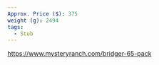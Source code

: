 ```yaml
---
Approx. Price ($): 375
weight (g): 2494
tags:
  - Stub
---
```

https://www.mysteryranch.com/bridger-65-pack
